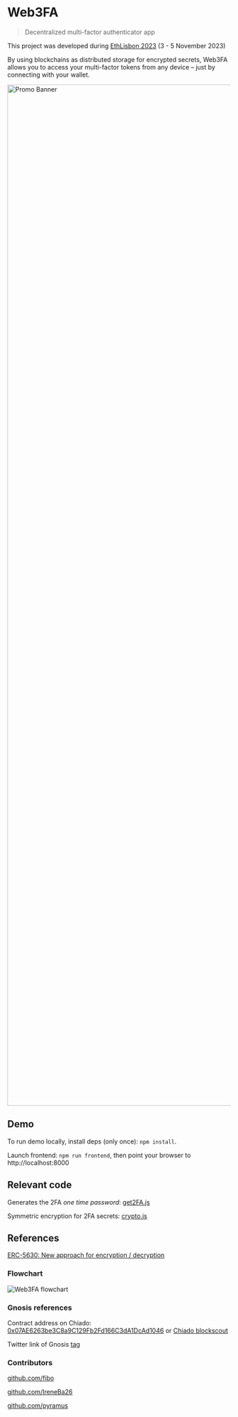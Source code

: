 # Web3FA

> Decentralized multi-factor authenticator app


This project was developed during [EthLisbon 2023](https://ethlisbon.org/) (3 - 5 November 2023)

By using blockchains as distributed storage for encrypted secrets, Web3FA allows you to access your multi-factor tokens from any device – just by connecting with your wallet.

<img width="2300" alt="Promo Banner" src="https://github.com/fibo/web3fa/assets/2742107/b1af362c-9152-4a07-bf16-f2f8cfe0e377">

## Demo

To run demo locally, install deps (only once): `npm install`.

Launch frontend: `npm run frontend`, then point your browser to http://localhost:8000

## Relevant code

Generates the 2FA _one time password_: [get2FA.js](./frontend/src/get2FA.js)

Symmetric encryption for 2FA secrets: [crypto.js](./frontend/src/crypto.js)

## References

[ERC-5630: New approach for encryption / decryption](https://eips.ethereum.org/EIPS/eip-5630)

### Flowchart

![Web3FA flowchart](https://github.com/fibo/web3fa/assets/2742107/664654ed-58c3-4c35-ab14-51359fcc52db)

### Gnosis references
Contract address on Chiado: [0x07AE6263be3C8a9C129Fb2Fd166C3dA1DcAd1046](https://gnosisscan.io/address/0x07AE6263be3C8a9C129Fb2Fd166C3dA1DcAd1046) or [Chiado blockscout](https://gnosis-chiado.blockscout.com/address/0x07AE6263be3C8a9C129Fb2Fd166C3dA1DcAd1046)



Twitter link of Gnosis [tag](https://twitter.com/NenaRapsody/status/1721115592780808247?t=CKvQ27i2zFs7BhKE-STAEA&s=19)


### Contributors
[github.com/fibo](https://github.com/fibo)

[github.com/IreneBa26](https://github.com/IreneBa26)

[github.com/pyramus](https://github.com/pyramus)
